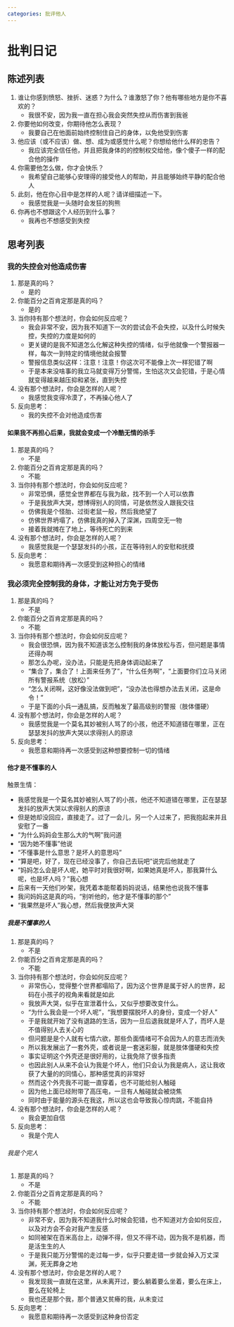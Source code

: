 ```yaml
---
categories: 批评他人
---
```


# 批判日记

## 陈述列表

1. 谁让你感到愤怒、挫折、迷惑？为什么？谁激怒了你？他有哪些地方是你不喜欢的？
    - 我很不安，因为我一直在担心我会突然失控从而伤害到我爸
2. 你要他如何改变，你期待他怎么表现？
    - 我要自己在他面前始终控制住自己的身体，以免他受到伤害
3. 他应该（或不应该）做、想、成为或感觉什么呢？你想给他什么样的忠告？
    - 我应该完全信任他，并且把我身体的的控制权交给他，像个傻子一样的配合他的操作
4. 你需要他怎么做，你才会快乐？
    - 我希望自己能够心安理得的接受他人的帮助，并且能够始终平静的配合他人
5. 此刻，他在你心目中是怎样的人呢？请详细描述一下。
    - 我感觉我是一头随时会发狂的狗熊
6. 你再也不想跟这个人经历到什么事？
    - 我再也不想感受到失控

## 思考列表

### 我的失控会对他造成伤害

1. 那是真的吗？
    - 是的
2. 你能百分之百肯定那是真的吗？
    - 是的
3. 当你持有那个想法时，你会如何反应呢？
    - 我会非常不安，因为我不知道下一次的尝试会不会失控，以及什么时候失控，失控的力度是如何的
    - 更关键的是我不知道怎么化解这种失控的情绪，似乎他就像一个警报器一样，每次一到特定的情境他就会报警
    - 警报信息类似这样：注意！注意！你这次可不能像上次一样犯错了啊
    - 于是本来没啥事的我立马就变得万分警惕，生怕这次又会犯错，于是心情就变得越来越压抑和紧张，直到失控
4. 没有那个想法时，你会是怎样的人呢？
    - 我感觉我变得冷漠了，不再操心他人了
5. 反向思考：
    - 我的失控不会对他造成伤害

#### 如果我不再担心后果，我就会变成一个冷酷无情的杀手

1. 那是真的吗？
    - 不是
2. 你能百分之百肯定那是真的吗？
    - 不能
3. 当你持有那个想法时，你会如何反应呢？
    - 非常恐惧，感觉全世界都在与我为敌，找不到一个人可以依靠
    - 于是我放声大哭，想博得别人的同情，可是依然没人跟我交往
    - 仿佛我是个怪胎、过街老鼠一般，然后我绝望了
    - 仿佛世界坍塌了，仿佛我真的掉入了深渊，四周空无一物
    - 接着我就摊在了地上，等待死亡的到来
4. 没有那个想法时，你会是怎样的人呢？
    - 我感觉我是一个瑟瑟发抖的小孩，正在等待别人的安慰和抚摸
5. 反向思考：
    - 我愿意和期待再一次感受到这种担心的情绪

### 我必须完全控制我的身体，才能让对方免于受伤

1. 那是真的吗？
    - 不是
2. 你能百分之百肯定那是真的吗？
    - 不能
3. 当你持有那个想法时，你会如何反应呢？
    - 我会很恐惧，因为我不知道该怎么控制我的身体放松与否，但问题是事情还得办啊
    - 那怎么办呢，没办法，只能是先把身体调动起来了
    - “集合了，集合了！上面来任务了”，“什么任务啊”，“上面要你们立马关闭所有警报系统（放松）”
    - “怎么关闭啊，这好像没法做到吧”，“没办法也得想办法去关闭，这是命令！”
    - 于是下面的小兵一通乱搞，反而触发了最高级别的警报（肢体僵硬）
4. 没有那个想法时，你会是怎样的人呢？
    - 我感觉我是一个莫名其妙被别人骂了的小孩，他还不知道错在哪里，正在瑟瑟发抖的放声大哭以求得别人的原谅
5. 反向思考：
    - 我愿意和期待再一次感受到这种想要控制一切的情绪

#### 他才是不懂事的人

触景生情：

- 我感觉我是一个莫名其妙被别人骂了的小孩，他还不知道错在哪里，正在瑟瑟发抖的放声大哭以求得别人的原谅
- 但是她却没回应，直接走了。过了一会儿，另一个人过来了，把我抱起来并且安慰了一番
- “为什么妈妈会生那么大的气啊”我问道
- “因为她不懂事”他说
- “不懂事是什么意思？是坏人的意思吗”
- “算是吧，好了，现在已经没事了，你自己去玩吧”说完后他就走了
- “妈妈怎么会是坏人呢，她平时对我很好啊，如果她真是坏人，那我算什么呢，也是坏人吗？”我心想
- 后来有一天他们吵架，我凭着本能帮着妈妈说话，结果他也说我不懂事
- 我问妈妈这是真的吗，“别听他的，他才是不懂事的那个”
- “我果然是坏人”我心想，然后我便放声大哭

##### 我是不懂事的人

1. 那是真的吗？
    - 不是
2. 你能百分之百肯定那是真的吗？
    - 不能
3. 当你持有那个想法时，你会如何反应呢？
    - 非常伤心，觉得整个世界都塌陷了，因为这个世界是属于好人的世界，起码在小孩子的视角来看就是如此
    - 我放声大哭，似乎在宣泄着什么，又似乎想要改变什么。
    - “为什么我会是一个坏人呢”，“我想要摆脱坏人的身份，变成一个好人”
    - 于是我就开始了没有退路的生活，因为一旦后退我就是坏人了，而坏人是不值得别人去关心的
    - 但问题是是个人就有七情六欲，那些负面情绪可不会因为人的意志而消失
    - 所以我发展出了一套外壳，或者说是一套迷彩服，就是肢体僵硬和失控
    - 事实证明这个外壳还是很好用的，让我免除了很多指责
    - 也因此别人从来不会认为我是个坏人，他们只会认为我是病人，这让我收获了大量的的同情心，那种感觉真的非常好
    - 然而这个外壳我不可能一直穿着，也不可能给别人触碰
    - 因为他上面已经附带了高压电，一旦有人触碰就会被烧焦
    - 同时由于能量的源头在我这，所以这也会导致我心惊肉跳，不能自持
4. 没有那个想法时，你会是怎样的人呢？
    - 我会更加自信
5. 反向思考：
    - 我是个完人

###### 我是个完人

1. 那是真的吗？
    - 不是
2. 你能百分之百肯定那是真的吗？
    - 不能
3. 当你持有那个想法时，你会如何反应呢？
    - 非常不安，因为我不知道我什么时候会犯错，也不知道对方会如何反应，以及对方会不会对我产生反感
    - 如同被架在百米高台上，动弹不得，但又不得不动，因为我不是机器，而是活生生的人
    - 于是我只能万分警惕的走过每一步，似乎只要走错一步就会掉入万丈深渊，死无葬身之地
4. 没有那个想法时，你会是怎样的人呢？
    - 我发现我一直就在这里，从未离开过，要么躺着要么坐着，要么在床上，要么在轮椅上
    - 我也还是那个我，那个普通又贫瘠的我，从未变过
5. 反向思考：
    - 我愿意和期待再一次感受到这种身份否定
